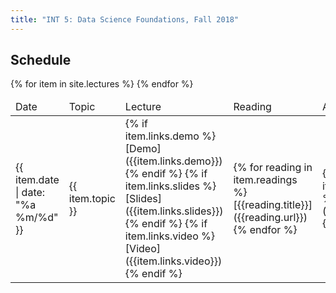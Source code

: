 ```yaml
---
title: "INT 5: Data Science Foundations, Fall 2018"
---
```


<div class="container">
<!--<section id="content">-->
<!--
<div id="info">
<h2>Course Information</h2>
<ul>
{% for item in site.info %}
<li><a href="{{item.url}}">{{item.title}}</a></li>
{% endfor %}
</ul>
</div>
-->

<div id="info">
<!--<h2>Lectures</h2>-->
<h2>Schedule</h2>

<div class="calendar">
<table class="table table-sm">
<thead>
<tr>
<td class="header">Date</td>
<td class="header">Topic</td>
<td class="header">Lecture</td>
<td class="header">Reading</td>
<td class="header">Assignment</td>
</tr>
</thead>

<tbody>
{% for item in site.lectures %}
<tr>
<td markdown="1">
{{ item.date | date: "%a %m/%d"  }}
</td>
<td markdown="1">
{{ item.topic }}
</td>
<td markdown="1">
{% if item.links.demo %}[Demo]({{item.links.demo}}){% endif %}  
{% if item.links.slides %}[Slides]({{item.links.slides}}){% endif %}  
{% if item.links.video %}[Video]({{item.links.video}}){% endif %}  
</td>
<td markdown="1">
{% for reading in item.readings %}[{{reading.title}}]({{reading.url}})<br/>{% endfor %}
</td>
<td markdown="1">
{% for asn in item.assignments %}[{{asn.title}}]({{asn.url}})<br/>{% endfor %}
</td>
</tr>
{% endfor %}
</tbody>
</table>
</div> <!--end calendar -->
</div>
<!--</section>-->
</div> <!--end container -->
